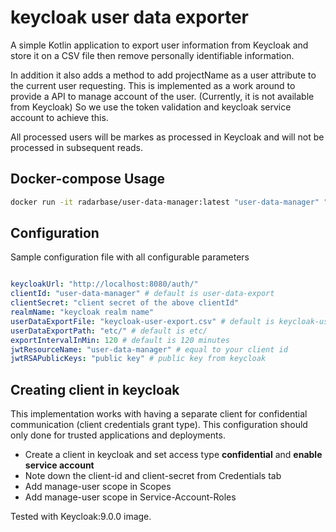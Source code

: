 # keycloak user data exporter

A simple Kotlin application to export user information from Keycloak and store it on a CSV file then remove personally identifiable information.

In addition it also adds a method to add projectName as a user attribute to the current user requesting.
This is implemented as a work around to provide a API to manage account of the user. (Currently, it is not available from Keycloak)
So we use the token validation and keycloak service account to achieve this. 

All processed users will be markes as processed in Keycloak and will not be processed in subsequent reads. 


## Docker-compose Usage 
```bash
docker run -it radarbase/user-data-manager:latest "user-data-manager" "path/to/data-export-config.yml"
```
## Configuration
Sample configuration file with all configurable parameters
```yaml

keycloakUrl: "http://localhost:8080/auth/"
clientId: "user-data-manager" # default is user-data-export
clientSecret: "client secret of the above clientId"
realmName: "keycloak realm name"
userDataExportFile: "keycloak-user-export.csv" # default is keycloak-user-export.csv
userDataExportPath: "etc/" # default is etc/
exportIntervalInMin: 120 # default is 120 minutes
jwtResourceName: "user-data-manager" # equal to your client id
jwtRSAPublicKeys: "public key" # public key from keycloak

```

## Creating client in keycloak
This implementation works with having a separate client for confidential communication (client credentials grant type).
This configuration should only done for trusted applications and deployments.

- Create a client in keycloak and set access type **confidential** and **enable service account**
- Note down the client-id and client-secret from Credentials tab
- Add manage-user scope in Scopes
- Add manage-user scope in Service-Account-Roles


Tested with Keycloak:9.0.0 image. 
